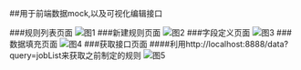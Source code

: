 ##用于前端数据mock,以及可视化编辑接口

###规则列表页面
![图1](https://github.com/chenhm123/fe-api-manager/blob/master/%E5%9B%BE1.png)
###新建规则页面
![图2](https://github.com/chenhm123/fe-api-manager/blob/master/%E5%9B%BE2.png)
###字段定义页面
![图3](https://github.com/chenhm123/fe-api-manager/blob/master/%E5%9B%BE3.png)
###数据填充页面
![图4](https://github.com/chenhm123/fe-api-manager/blob/master/%E5%9B%BE4.png)
###获取接口页面
####利用http://localhost:8888/data?query=jobList来获取之前制定的规则
![图5](https://github.com/chenhm123/fe-api-manager/blob/master/%E5%9B%BE5.png)



